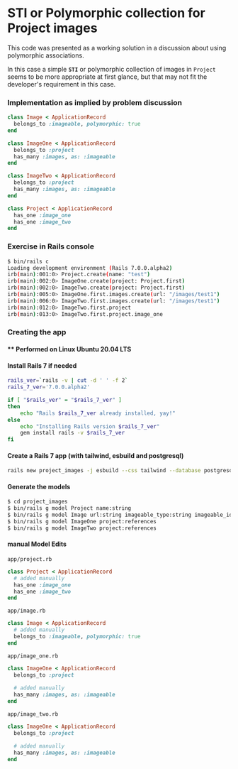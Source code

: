 # STI or Polymorphic collection for Project images

This code was presented as a working solution in a discussion about using polymorphic associations.

In this case a simple **`STI`** or polymorphic collection of images in `Project` 
seems to be more appropriate at first glance, but that may not fit the developer's 
requirement in this case.

### Implementation as implied by problem discussion

```ruby
class Image < ApplicationRecord
  belongs_to :imageable, polymorphic: true
end

class ImageOne < ApplicationRecord
  belongs_to :project
  has_many :images, as: :imageable
end

class ImageTwo < ApplicationRecord
  belongs_to :project
  has_many :images, as: :imageable
end

class Project < ApplicationRecord
  has_one :image_one
  has_one :image_two
end
```

### Exercise in Rails console
```sh
$ bin/rails c
Loading development environment (Rails 7.0.0.alpha2)
irb(main):001:0> Project.create(name: "test")
irb(main):002:0> ImageOne.create(project: Project.first)
irb(main):002:0> ImageTwo.create(project: Project.first)
irb(main):005:0> ImageOne.first.images.create(url: "/images/test1")
irb(main):006:0> ImageTwo.first.images.create(url: "/images/test1")
irb(main):012:0> ImageTwo.first.project
irb(main):013:0> ImageTwo.first.project.image_one

```


### Creating the app

#### ** Performed on Linux Ubuntu 20.04 LTS

#### Install Rails 7 if needed

``` sh
rails_ver=`rails -v | cut -d ' ' -f 2`
rails_7_ver='7.0.0.alpha2'

if [ "$rails_ver" = "$rails_7_ver" ]
then
    echo "Rails $rails_7_ver already installed, yay!"
else    
    echo "Installing Rails version $rails_7_ver"
    gem install rails -v $rails_7_ver
fi    

```

#### Create a Rails 7 app (with tailwind, esbuild and postgresql)
```sh
rails new project_images -j esbuild --css tailwind --database postgresql
```

#### Generate the models
```sh
$ cd project_images
$ bin/rails g model Project name:string 
$ bin/rails g model Image url:string imageable_type:string imageable_id:integer
$ bin/rails g model ImageOne project:references
$ bin/rails g model ImageTwo project:references
``` 

#### manual Model Edits

`app/project.rb`
```ruby
class Project < ApplicationRecord
  # added manually
  has_one :image_one
  has_one :image_two
end
```

`app/image.rb`
```ruby
class Image < ApplicationRecord
  # added manually
  belongs_to :imageable, polymorphic: true
end
```

`app/image_one.rb`
```ruby
class ImageOne < ApplicationRecord
  belongs_to :project
  
  # added manually  
  has_many :images, as: :imageable
end
```

`app/image_two.rb`
```ruby
class ImageOne < ApplicationRecord
  belongs_to :project

  # added manually
  has_many :images, as: :imageable
end
```

